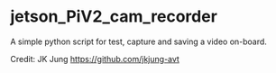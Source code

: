 # jetson_PiV2_cam_recorder
A simple python script for test, capture and saving a video on-board.

Credit:
JK Jung
https://github.com/jkjung-avt


